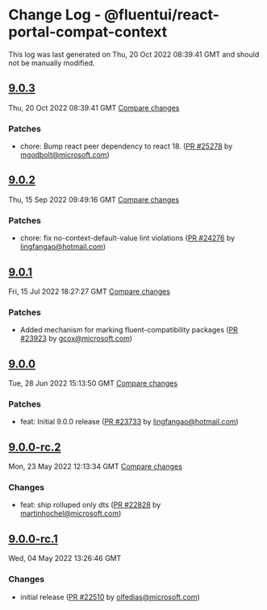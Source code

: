 # Change Log - @fluentui/react-portal-compat-context

This log was last generated on Thu, 20 Oct 2022 08:39:41 GMT and should not be manually modified.

<!-- Start content -->

## [9.0.3](https://github.com/microsoft/fluentui/tree/@fluentui/react-portal-compat-context_v9.0.3)

Thu, 20 Oct 2022 08:39:41 GMT 
[Compare changes](https://github.com/microsoft/fluentui/compare/@fluentui/react-portal-compat-context_v9.0.2..@fluentui/react-portal-compat-context_v9.0.3)

### Patches

- chore: Bump react peer dependency to react 18. ([PR #25278](https://github.com/microsoft/fluentui/pull/25278) by mgodbolt@microsoft.com)

## [9.0.2](https://github.com/microsoft/fluentui/tree/@fluentui/react-portal-compat-context_v9.0.2)

Thu, 15 Sep 2022 09:49:16 GMT 
[Compare changes](https://github.com/microsoft/fluentui/compare/@fluentui/react-portal-compat-context_v9.0.1..@fluentui/react-portal-compat-context_v9.0.2)

### Patches

- chore: fix no-context-default-value lint violations ([PR #24276](https://github.com/microsoft/fluentui/pull/24276) by lingfangao@hotmail.com)

## [9.0.1](https://github.com/microsoft/fluentui/tree/@fluentui/react-portal-compat-context_v9.0.1)

Fri, 15 Jul 2022 18:27:27 GMT 
[Compare changes](https://github.com/microsoft/fluentui/compare/@fluentui/react-portal-compat-context_v9.0.0..@fluentui/react-portal-compat-context_v9.0.1)

### Patches

- Added mechanism for marking fluent-compatibility packages ([PR #23923](https://github.com/microsoft/fluentui/pull/23923) by gcox@microsoft.com)

## [9.0.0](https://github.com/microsoft/fluentui/tree/@fluentui/react-portal-compat-context_v9.0.0)

Tue, 28 Jun 2022 15:13:50 GMT 
[Compare changes](https://github.com/microsoft/fluentui/compare/@fluentui/react-portal-compat-context_v9.0.0-rc.2..@fluentui/react-portal-compat-context_v9.0.0)

### Patches

- feat: Initial 9.0.0 release ([PR #23733](https://github.com/microsoft/fluentui/pull/23733) by lingfangao@hotmail.com)

## [9.0.0-rc.2](https://github.com/microsoft/fluentui/tree/@fluentui/react-portal-compat-context_v9.0.0-rc.2)

Mon, 23 May 2022 12:13:34 GMT 
[Compare changes](https://github.com/microsoft/fluentui/compare/@fluentui/react-portal-compat-context_v9.0.0-rc.1..@fluentui/react-portal-compat-context_v9.0.0-rc.2)

### Changes

- feat: ship rolluped only dts ([PR #22828](https://github.com/microsoft/fluentui/pull/22828) by martinhochel@microsoft.com)

## [9.0.0-rc.1](https://github.com/microsoft/fluentui/tree/@fluentui/react-portal-compat-context_v9.0.0-rc.1)

Wed, 04 May 2022 13:26:46 GMT

### Changes

- initial release ([PR #22510](https://github.com/microsoft/fluentui/pull/22510) by olfedias@microsoft.com)
